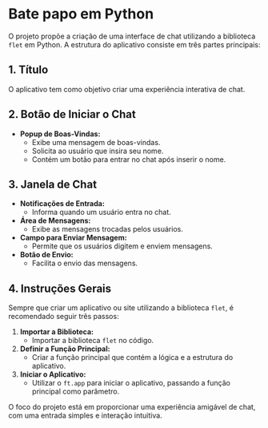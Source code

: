 # Bate papo em Python

O projeto propõe a criação de uma interface de chat utilizando a biblioteca `flet` em Python. A estrutura do aplicativo consiste em três partes principais:

## 1. Título

O aplicativo tem como objetivo criar uma experiência interativa de chat.

## 2. Botão de Iniciar o Chat

- **Popup de Boas-Vindas:**
  - Exibe uma mensagem de boas-vindas.
  - Solicita ao usuário que insira seu nome.
  - Contém um botão para entrar no chat após inserir o nome.

## 3. Janela de Chat

- **Notificações de Entrada:**
  - Informa quando um usuário entra no chat.
- **Área de Mensagens:**
  - Exibe as mensagens trocadas pelos usuários.
- **Campo para Enviar Mensagem:**
  - Permite que os usuários digitem e enviem mensagens.
- **Botão de Envio:**
  - Facilita o envio das mensagens.

## 4. Instruções Gerais

Sempre que criar um aplicativo ou site utilizando a biblioteca `flet`, é recomendado seguir três passos:

1. **Importar a Biblioteca:**
   - Importar a biblioteca `flet` no código.
2. **Definir a Função Principal:**
   - Criar a função principal que contém a lógica e a estrutura do aplicativo.
3. **Iniciar o Aplicativo:**
   - Utilizar o `ft.app` para iniciar o aplicativo, passando a função principal como parâmetro.

O foco do projeto está em proporcionar uma experiência amigável de chat, com uma entrada simples e interação intuitiva.

